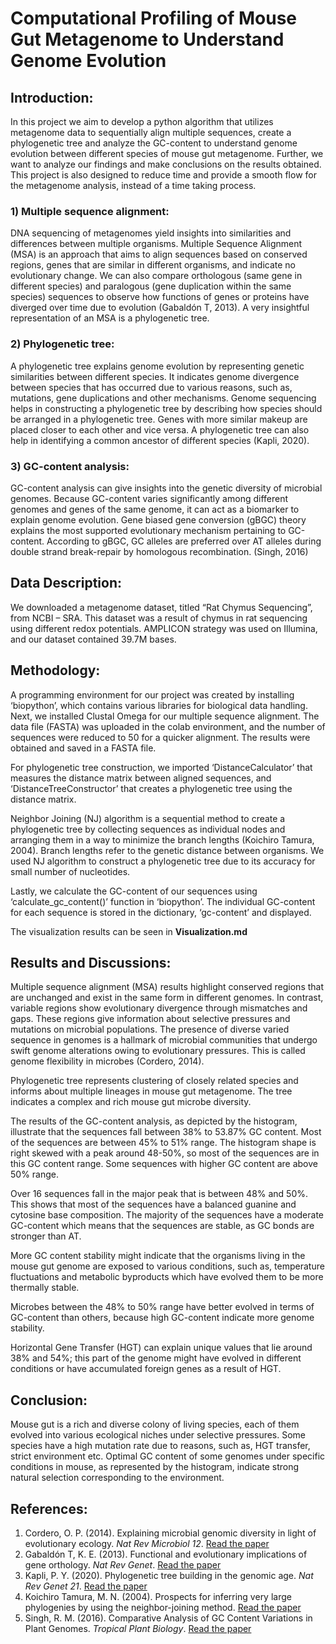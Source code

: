 ﻿# Computational Profiling of Mouse Gut Metagenome to Understand Genome Evolution

## **Introduction:**

In this project we aim to develop a python algorithm that utilizes metagenome data to sequentially align multiple sequences, create a phylogenetic tree and analyze the GC-content to understand genome evolution between different species of mouse gut metagenome. Further, we want to analyze our findings and make conclusions on the results obtained. This project is also designed to reduce time and provide a smooth flow for the metagenome analysis, instead of a time taking process. 

### 1) Multiple sequence alignment:

DNA sequencing of metagenomes yield insights into similarities and differences between multiple organisms. Multiple Sequence Alignment (MSA) is an approach that aims to align sequences based on conserved regions, genes that are similar in different organisms, and indicate no evolutionary change. We can also compare orthologous (same gene in different species) and paralogous (gene duplication within the same species) sequences to observe how functions of genes or proteins have diverged over time due to evolution (Gabaldón T, 2013). A very insightful representation of an MSA is a phylogenetic tree.

### 2) Phylogenetic tree:

A phylogenetic tree explains genome evolution by representing genetic similarities between different species. It indicates genome divergence between species that has occurred due to various reasons, such as, mutations, gene duplications and other mechanisms. Genome sequencing helps in constructing a phylogenetic tree by describing how species should be arranged in a phylogenetic tree. Genes with more similar makeup are placed closer to each other and vice versa. A phylogenetic tree can also help in identifying a common ancestor of different species (Kapli, 2020).

### 3) GC-content analysis:

GC-content analysis can give insights into the genetic diversity of microbial genomes. Because GC-content varies significantly among different genomes and genes of the same genome, it can act as a biomarker to explain genome evolution. Gene biased gene conversion (gBGC) theory explains the most supported evolutionary mechanism pertaining to GC-content. According to gBGC, GC alleles are preferred over AT alleles during double strand break-repair by homologous recombination. (Singh, 2016)

## **Data Description:**

We downloaded a metagenome dataset, titled “Rat Chymus Sequencing”, from NCBI – SRA. This dataset was a result of chymus in rat sequencing using different redox potentials. AMPLICON strategy was used on Illumina, and our dataset contained 39.7M bases.

## **Methodology:**

A programming environment for our project was created by installing ‘biopython’, which contains various libraries for biological data handling. Next, we installed Clustal Omega for our multiple sequence alignment. The data file (FASTA) was uploaded in the colab environment, and the number of sequences were reduced to 50 for a quicker alignment. The results were obtained and saved in a FASTA file. 

For phylogenetic tree construction, we imported ‘DistanceCalculator’ that measures the distance matrix between aligned sequences, and ‘DistanceTreeConstructor’ that creates a phylogenetic tree using the distance matrix. 

Neighbor Joining (NJ) algorithm is a sequential method to create a phylogenetic tree by collecting sequences as individual nodes and arranging them in a way to minimize the branch lengths (Koichiro Tamura, 2004). Branch lengths refer to the genetic distance between organisms. We used NJ algorithm to construct a phylogenetic tree due to its accuracy for small number of nucleotides.

Lastly, we calculate the GC-content of our sequences using ‘calculate\_gc\_content()’ function in ‘biopython’. The individual GC-content for each sequence is stored in the dictionary, ‘gc-content’ and displayed.

The visualization results can be seen in **Visualization.md**

## **Results and Discussions:**

Multiple sequence alignment (MSA) results highlight conserved regions that are unchanged and exist in the same form in different genomes. In contrast, variable regions show evolutionary divergence through mismatches and gaps. These regions give information about selective pressures and mutations on microbial populations. The presence of diverse varied sequence in genomes is a hallmark of microbial communities that undergo swift genome alterations owing to evolutionary pressures. This is called genome flexibility in microbes (Cordero, 2014).

Phylogenetic tree represents clustering of closely related species and informs about multiple lineages in mouse gut metagenome. The tree indicates a complex and rich mouse gut microbe diversity.

The results of the GC-content analysis, as depicted by the histogram, illustrate that the sequences fall between 38% to 53.87% GC content. Most of the sequences are between 45% to 51% range. The histogram shape is right skewed with a peak around 48-50%, so most of the sequences are in this GC content range. Some sequences with higher GC content are above 50% range. 

Over 16 sequences fall in the major peak that is between 48% and 50%. This shows that most of the sequences have a balanced guanine and cytosine base composition.  The majority of the sequences have a moderate GC-content which means that the sequences are stable, as GC bonds are stronger than AT. 

More GC content stability might indicate that the organisms living in the mouse gut genome are exposed to various conditions, such as, temperature fluctuations and metabolic byproducts which have evolved them to be more thermally stable. 

Microbes between the 48% to 50% range have better evolved in terms of GC-content than others, because high GC-content indicate more genome stability. 

Horizontal Gene Transfer (HGT) can explain unique values that lie around 38% and 54%; this part of the genome might have evolved in different conditions or have accumulated foreign genes as a result of HGT.   

## **Conclusion:**

Mouse gut is a rich and diverse colony of living species, each of them evolved into various ecological niches under selective pressures. Some species have a high mutation rate due to reasons, such as, HGT transfer, strict environment etc. Optimal GC content of some genomes under specific conditions in mouse, as represented by the histogram, indicate strong natural selection corresponding to the environment.

## **References:**

1. Cordero, O. P. (2014). Explaining microbial genomic diversity in light of evolutionary ecology. *Nat Rev Microbiol 12*. [Read the paper](https://www.nature.com/articles/nrmicro3218)
1. Gabaldón T, K. E. (2013). Functional and evolutionary implications of gene orthology. *Nat Rev Genet*. [Read the paper](https://www.ncbi.nlm.nih.gov/pmc/articles/PMC5877793/#:~:text=Walter%20Fitch1%2C2%20introduced,descent%20from%20their%20common%20ancestor.)
1. Kapli, P. Y. (2020). Phylogenetic tree building in the genomic age. *Nat Rev Genet 21*. [Read the paper](https://www.nature.com/articles/s41576-020-0233-0)
1. Koichiro Tamura, M. N. (2004). Prospects for inferring very large phylogenies by using the neighbor-joining method. [Read the paper](https://www.pnas.org/doi/epdf/10.1073/pnas.0404206101)
1. Singh, R. M. (2016). Comparative Analysis of GC Content Variations in Plant Genomes. *Tropical Plant Biology*. [Read the paper](https://link.springer.com/article/10.1007/s12042-016-9165-4)


